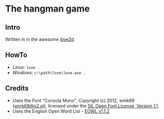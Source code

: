 # The hangman game

## Intro

Written in in the awesome [löve2d](http://love2d.org).

## HowTo

  * *Linux*: `love .`
  * *Windows*: `c:\path\love\love.exe .`

## Credits

  * Uses the Font "Consola Mono", Copyright (c) 2012, wmk69 (wmk69@o2.pl),
  licensed under the [SIL Open Font License, Version 1.1](http://scripts.sil.org/OFL).
  * Uses the English Open Word List - [EOWL v1.1.2](http://dreamsteep.com/projects/53-the-english-open-word-list-eowl.html)